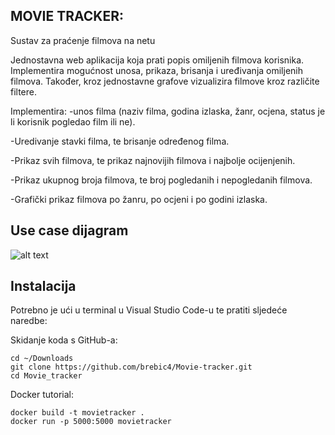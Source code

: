 ## MOVIE TRACKER:

Sustav za praćenje filmova na netu

Jednostavna web aplikacija koja prati popis omiljenih filmova korisnika. Implementira mogućnost unosa, prikaza, brisanja i uređivanja omiljenih filmova. Također, kroz jednostavne grafove vizualizira filmove kroz različite filtere.

Implementira:
-unos filma (naziv filma, godina izlaska, žanr, ocjena, status je li korisnik pogledao film ili ne).

-Uredivanje stavki filma, te brisanje određenog filma.

-Prikaz svih filmova, te prikaz najnovijih filmova i najbolje ocijenjenih.

-Prikaz ukupnog broja filmova, te broj pogledanih i nepogledanih filmova.

-Grafički prikaz filmova po žanru, po ocjeni i po godini izlaska.

## Use case dijagram

![alt text](https://github.com/brebic4/Movie-tracker/blob/main/Use%20Case%20-%20Sustav%20za%20pra%C4%87enje%20filmova%20na%20netu.png)

## Instalacija

Potrebno je ući u terminal u Visual Studio Code-u te pratiti sljedeće naredbe:

Skidanje koda s GitHub-a:

    cd ~/Downloads
    git clone https://github.com/brebic4/Movie-tracker.git
    cd Movie_tracker

Docker tutorial:

    docker build -t movietracker .
    docker run -p 5000:5000 movietracker
